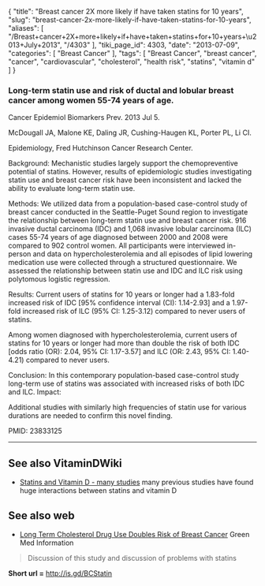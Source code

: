 {
    "title": "Breast cancer 2X more likely if have taken statins for 10 years",
    "slug": "breast-cancer-2x-more-likely-if-have-taken-statins-for-10-years",
    "aliases": [
        "/Breast+cancer+2X+more+likely+if+have+taken+statins+for+10+years+\u2013+July+2013",
        "/4303"
    ],
    "tiki_page_id": 4303,
    "date": "2013-07-09",
    "categories": [
        "Breast Cancer"
    ],
    "tags": [
        "Breast Cancer",
        "breast cancer",
        "cancer",
        "cardiovascular",
        "cholesterol",
        "health risk",
        "statins",
        "vitamin d"
    ]
}


### Long-term statin use and risk of ductal and lobular breast cancer among women 55-74 years of age.

Cancer Epidemiol Biomarkers Prev. 2013 Jul 5. 

McDougall JA, Malone KE, Daling JR, Cushing-Haugen KL, Porter PL, Li CI.

Epidemiology, Fred Hutchinson Cancer Research Center.

Background: Mechanistic studies largely support the chemopreventive potential of statins. However, results of epidemiologic studies investigating statin use and breast cancer risk have been inconsistent and lacked the ability to evaluate long-term statin use. 

Methods: We utilized data from a population-based case-control study of breast cancer conducted in the Seattle-Puget Sound region to investigate the relationship between long-term statin use and breast cancer risk. 916 invasive ductal carcinoma (IDC) and 1,068 invasive lobular carcinoma (ILC) cases 55-74 years of age diagnosed between 2000 and 2008 were compared to 902 control women. All participants were interviewed in-person and data on hypercholesterolemia and all episodes of lipid lowering medication use were collected through a structured questionnaire. We assessed the relationship between statin use and IDC and ILC risk using polytomous logistic regression. 

Results: Current users of statins for 10 years or longer had a 1.83-fold increased risk of IDC <span>[95% confidence interval (CI): 1.14-2.93]</span> and a 1.97-fold increased risk of ILC (95% CI: 1.25-3.12) compared to never users of statins. 

Among women diagnosed with hypercholesterolemia, current users of statins for 10 years or longer had more than double the risk of both IDC <span>[odds ratio (OR): 2.04, 95% CI: 1.17-3.57]</span> and ILC (OR: 2.43, 95% CI: 1.40-4.21) compared to never users. 

Conclusion: In this contemporary population-based case-control study long-term use of statins was associated with increased risks of both IDC and ILC. Impact: 

Additional studies with similarly high frequencies of statin use for various durations are needed to confirm this novel finding.

PMID:     23833125

---

## See also VitaminDWiki

* [Statins and Vitamin D - many studies](/posts/statins-and-vitamin-d-many-studies)  many previous studies have found huge interactions between statins and vitamin D

## See also web

* [Long Term Cholesterol Drug Use Doubles Risk of Breast Cancer](http://www.greenmedinfo.com/blog/long-term-cholesterol-drug-use-doubles-risk-breast-cancer-1) Green Med Information

> Discussion of this study and discussion of problems with statins

 **Short url =** http://is.gd/BCStatin